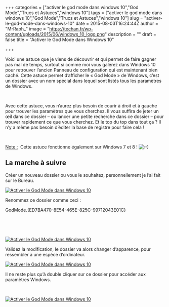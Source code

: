 +++
categories = ["activer le god mode dans windows 10","God Mode","Trucs et Astuces","windows 10"]
tags = ["activer le god mode dans windows 10","God Mode","Trucs et Astuces","windows 10"]
slug = "activer-le-god-mode-dans-windows-10"
date = 2015-08-03T16:24:44Z
author = "MrRaph_"
image = "https://techan.fr/wp-content/uploads/2015/06/windows_10_logo.png"
description = ""
draft = false
title = "Activer le God Mode dans Windows 10"

+++


Voici une astuce que je viens de découvrir et qui permet de faire gagner pas mal de temps, surtout si comme moi vous galérez dans Windows 10 pour retrouver l’ancien Panneau de configuration qui est maintenant bien caché. Cette astuce permet d’afficher le « God Mode » de Windows, c’est un dossier avec un nom spécial dans lequel sont listés tous les paramètres de Windows.

 

Avec cette astuce, vous n’aurez plus besoin de courir à droit et à gauche pour trouver les paramètres que vous cherchez. Il vous suffira de jeter un œil dans ce dossier – ou lancer une petite recherche dans ce dossier – pour trouver rapidement ce que vous cherchez. Et le top du top dans tout ça ? Il n’y a même pas besoin d’éditer la base de registre pour faire cela !

 

<span style="text-decoration: underline;">Note :</span>  Cette astuce fonctionne également sur Windows 7 et 8 ! ![:-)](http://blog.techan.fr/wp-includes/images/smilies/simple-smile.png)


## La marche à suivre

Créer un nouveau dossier ou vous le souhaitez, personnellement je l’ai fait sur le Bureau.

[![Activer le God Mode dans Windows 10](https://techan.fr/wp-content/uploads/2015/08/screenshot.693.jpg)](https://techan.fr/wp-content/uploads/2015/08/screenshot.693.jpg)

Renommez ce dossier comme ceci :

GodMode.{ED7BA470-8E54-465E-825C-99712043E01C}

 

 

[![Activer le God Mode dans Windows 10](https://techan.fr/wp-content/uploads/2015/08/screenshot.694.jpg)](https://techan.fr/wp-content/uploads/2015/08/screenshot.694.jpg)

Validez la modification, le dossier va alors changer d’apparence, pour ressembler à une espèce d’ordinateur.

[![Activer le God Mode dans Windows 10](https://techan.fr/wp-content/uploads/2015/08/screenshot.695.jpg)](https://techan.fr/wp-content/uploads/2015/08/screenshot.695.jpg)

Il ne reste plus qu’à double cliquer sur ce dossier pour accéder aux paramètres Windows.

 

[![Activer le God Mode dans Windows 10](https://techan.fr/wp-content/uploads/2015/08/screenshot.696.jpg)](https://techan.fr/wp-content/uploads/2015/08/screenshot.696.jpg)

 

 

 

 


